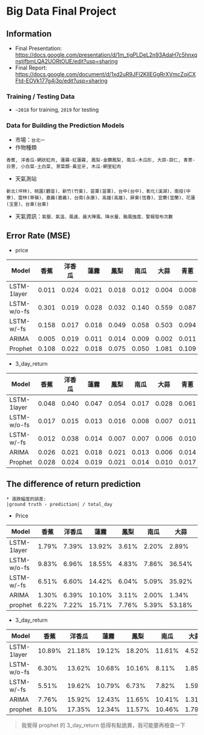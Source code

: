 # Big Data Final Project
## Information
* Final Presentation: https://docs.google.com/presentation/d/1m_tigPLDeL2n93AdaH7c5hnxqnstjfbmLQA2UORtOUE/edit?usp=sharing
* Final Report: https://docs.google.com/document/d/1xd2uR9JFl2KIIEGgRrXVmcZqiCXFtd-EOVk177g4j3o/edit?usp=sharing

### Training / Testing Data
* `~2018` for training, `2019` for testing
### Data for Building the Prediction Models
* 市場：`台北一`
* 作物種類
```
香蕉, 洋香瓜-網狀紅肉, 蓮霧-紅蓮霧, 鳳梨-金鑽鳳梨, 南瓜-木瓜形, 大蒜-蒜仁, 青蔥-日蔥, 小白菜-土白菜, 芽菜類-黃豆牙, 木瓜-網室紅肉
```

* 天氣測站
```
新北(坪林)、桃園(觀音)、新竹(竹東)、苗栗(苗栗)、台中(台中)、彰化(溪湖)、南投(中寮)、雲林(草嶺)、嘉義(嘉義)、台南(永康)、高雄(高雄)、屏東(恆春)、宜蘭(宜蘭)、花蓮(玉里)、台東(台東)
```
* 天氣資訊：`氣壓、氣溫、風速、最大陣風、降水量、颱風強度、警報發布次數`


## Error Rate (MSE)
* price


| Model |香蕉 |洋香瓜 |蓮霧 |鳳梨 |南瓜 |大蒜 |青蔥 |小白菜 |芽菜類 |木瓜 |
| -------- | -------- | -------- | -------- | -------- | -------- | -------- | -------- | -------- | -------- | -------- |
| LSTM-1layer | 0.011 | 0.024 | 0.021 | 0.018 | 0.012 | 0.004 | 0.008 | 0.017 | 0.007 | 0.016 |
| LSTM-w/o-fs | 0.301 | 0.019 | 0.028 | 0.032 | 0.140 | 0.559 | 0.087 | 0.050 | 0.057 | 0.048 |
| LSTM-w/-fs  | 0.158 | 0.017 | 0.018 | 0.049 | 0.058 | 0.503 | 0.094 | 0.041 | 0.344 | 0.086 |
| ARIMA       | 0.005 | 0.019 | 0.011 | 0.014 | 0.009 | 0.002 | 0.011 | 0.018 | 0.009 | 0.024 |
| Prophet     | 0.108 | 0.022 | 0.018 | 0.075 | 0.050 | 1.081 | 0.109 | 0.037 | 0.117 | 0.197 |



* 3_day_return


| Model |香蕉 |洋香瓜 |蓮霧 |鳳梨 |南瓜 |大蒜 |青蔥 |小白菜 |芽菜類 |木瓜 |
| -------- | -------- | -------- | -------- | -------- | -------- | -------- | -------- | -------- | -------- | -------- |
| LSTM-1layer | 0.048 | 0.040 | 0.047 | 0.054 | 0.017 | 0.028 | 0.061 | 0.061 | 0.040 | 0.045 |
| LSTM-w/o-fs | 0.017 | 0.015 | 0.013 | 0.016 | 0.008 | 0.007 | 0.011 | 0.013 | 0.059 | 0.008 |
| LSTM-w/-fs  | 0.012 | 0.038 | 0.014 | 0.007 | 0.007 | 0.006 | 0.010 | 0.014 | 0.009 | 0.024 |
| ARIMA       | 0.026 | 0.021 | 0.018 | 0.021 | 0.013 | 0.006 | 0.014 | 0.023 | 0.005 | 0.014 |
| Prophet     | 0.028 | 0.024 | 0.019 | 0.021 | 0.014 | 0.010 | 0.017 | 0.026 | 0.017 | 0.017 |


## The difference of return prediction

  ```
  * 漲跌幅度的誤差:
  |ground truth - prediction| / total_day
  ```
- Price

| Model |香蕉 |洋香瓜 |蓮霧 |鳳梨 |南瓜 |大蒜 |青蔥 |小白菜 |芽菜類 |木瓜 |
| -------- | -------- | -------- | -------- | -------- | -------- | -------- | -------- | -------- | -------- | -------- |
| LSTM-1layer | 1.79% | 7.39% | 13.92% | 3.61% | 2.20% | 2.89% | 22.11% | 5.27% | 0.07% | 3.51% |
| LSTM-w/o-fs | 9.83% | 6.96% | 18.55% | 4.83% | 7.86% | 36.54% | 70.37% | 9.28% | 0.24% | 6.44% |
| LSTM-w/-fs  | 6.51% | 6.60% | 14.42% | 6.04% | 5.09% | 35.92% | 79.60% | 8.03% | 0.71% | 8.99% |
| ARIMA       | 1.30% | 6.39% | 10.10% | 3.11% | 2.00% | 1.34% | 22.29% | 5.71% | 0.10% | 4.25% |
| prophet     | 6.22% | 7.22% | 15.71% | 7.76% | 5.39% | 53.18% | 95.36% | 7.27% | 0.40% | 14.40% |



- 3_day_return

| Model |香蕉 |洋香瓜 |蓮霧 |鳳梨 |南瓜 |大蒜 |青蔥 |小白菜 |芽菜類 |木瓜 |
| -------- | -------- | -------- | -------- | -------- | -------- | -------- | -------- | -------- | -------- | -------- |
| LSTM-1layer | 10.89% | 21.18% | 19.12% | 18.20% | 11.61% | 4.52% | 28.62% | 33.85% | 1.13% | 25.78% |
| LSTM-w/o-fs | 6.30% | 13.62% | 10.68% | 10.16% | 8.11% | 1.85% | 12.82% | 15.94% | 1.41% | 10.82% |
| LSTM-w/-fs  | 5.51% | 19.62% | 10.79% | 6.73% | 7.82% | 1.59% | 12.61% | 15.42% | 0.51% | 17.56% |
| ARIMA       | 7.76% | 15.92% | 12.43% | 11.65% | 10.41% | 1.31% | 13.98% | 21.43% | 0.41% | 13.41% |
| prophet     | 8.10% | 17.35% | 12.34% | 11.57% | 10.46% | 1.79% | 15.21% | 22.91% | 0.76% | 15.15% |

> 我覺得 prophet 的 3_day_return 低得有點詭異，我可能要再檢查一下
